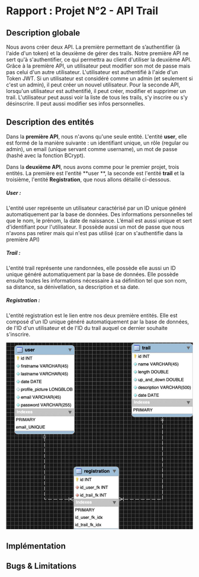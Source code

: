 # Rapport : Projet N°2 - API Trail

## Description globale

Nous avons créer deux API. La première permettant de s’authentifier (à l'aide d'un token) et la deuxième de gérer des trails. Notre première API ne sert qu'à s'authentifier, ce qui permettra au client d'utiliser la deuxième API. Grâce à la première API, un utilisateur peut modifier son mot de passe mais pas celui d'un autre utilisateur. L'utilisateur est authentifié à l'aide d'un Token JWT. Si un utilisateur est considéré comme un admin (et seulement si c'est un admin), il peut créer un nouvel utilisateur. Pour la seconde API, lorsqu'un utilisateur est authentifié, il peut créer, modifier et supprimer un trail.  L'utilisateur peut aussi voir la liste de tous les trails, s'y inscrire ou s'y désinscrire. Il peut aussi modifier ses infos personnelles. 

## Description des entités

Dans la **première API**, nous n'avons qu'une seule entité. L'entité **user**, elle est formé de la manière suivante : un identifiant unique, un rôle (regular ou admin), un email (unique servant comme username), un mot de passe (hashé avec la fonction BCrypt).

Dans la **deuxième API**, nous avons comme pour le premier projet, trois entités. La première est l'entité **user **, la seconde est l'entité **trail** et la troisième, l'entité **Registration**, que nous allons détaillé ci-dessous. 

##### User :

L'entité user représente un utilisateur caractérisé par un ID unique généré automatiquement par la base de données. Des informations personnelles tel que le nom, le prénom, la date de naissance. L’émail est aussi unique et sert d'identifiant pour l'utilisateur. Il possède aussi un mot de passe que nous n'avons pas retirer mais qui n'est pas utilisé (car on s'authentifie dans la première API)

##### Trail :

L'entité trail représente une randonnées, elle possède elle aussi un ID unique généré automatiquement par la base de données. Elle possède ensuite toutes les informations nécessaire à sa définition tel que son nom, sa distance, sa dénivellation, sa description et sa date.

##### Registration :

L'entité registration est le lien entre nos deux première entités. Elle est composé d'un ID unique généré automatiquement par la base de données, de l'ID d'un utilisateur et de l'ID du trail auquel ce dernier souhaite s'inscrire.



![](Entity.png)

## Implémentation

## Bugs & Limitations